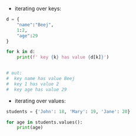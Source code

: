 - iterating over keys:
```python
d = {
    "name":"Beej",
    1:2,
    "age":29
}

for k in d:
    print(f' key {k} has value {d[k]}')


# out:
#  key name has value Beej
#  key 1 has value 2
#  key age has value 29 
```


- iterating over values:
```python
students = {'John': 18, 'Mary': 19, 'Jane': 20} 

for age in students.values(): 
	print(age)
```


